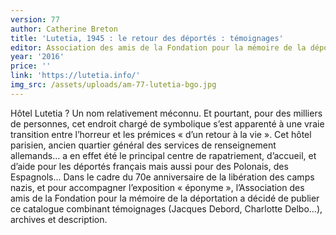 ```yaml
---
version: 77
author: Catherine Breton
title: 'Lutetia, 1945 : le retour des déportés : témoignages'
editor: Association des amis de la Fondation pour la mémoire de la déportation
year: '2016'
price: ''
link: 'https://lutetia.info/'
img_src: /assets/uploads/am-77-lutetia-bgo.jpg
---
```

Hôtel Lutetia ? Un nom relativement méconnu. Et pourtant, pour des milliers
 de personnes, cet endroit chargé de symbolique s’est apparenté à une vraie
 transition entre l’horreur et les prémices « d’un retour à la vie ». Cet hôtel
 parisien, ancien quartier général des services de renseignement allemands…
 a en effet été le principal centre de rapatriement, d’accueil, et d’aide pour
 les déportés français mais aussi pour des Polonais, des Espagnols... Dans le
 cadre du 70e anniversaire de la libération des camps nazis, et pour accompagner
 l’exposition « éponyme », l’Association des amis de la Fondation pour
 la mémoire de la déportation a décidé de publier ce catalogue combinant
 témoignages (Jacques Debord, Charlotte Delbo…), archives et description.
